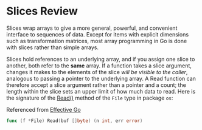 # Slices Review

Slices wrap arrays to give a more general, powerful, and convenient interface to sequences of data. Except for items with explicit dimensions such as transformation matrices, most array programming in Go is done with slices rather than simple arrays.

Slices hold references to an underlying array, and if you assign one slice to another, both refer to the **same** array. If a function takes a slice argument, changes it makes to the elements of the slice *will be visible to the caller*, analogous to passing a pointer to the underlying array. A Read function can therefore accept a slice argument rather than a pointer and a count; the length within the slice sets an upper limit of how much data to read. Here is the signature of the [Read()](https://pkg.go.dev/os#File.Read) method of the `File` type in package `os`:

Referenced from [Effective Go](https://golang.org/doc/effective_go.html#slices)

```go
func (f *File) Read(buf []byte) (n int, err error)
```
